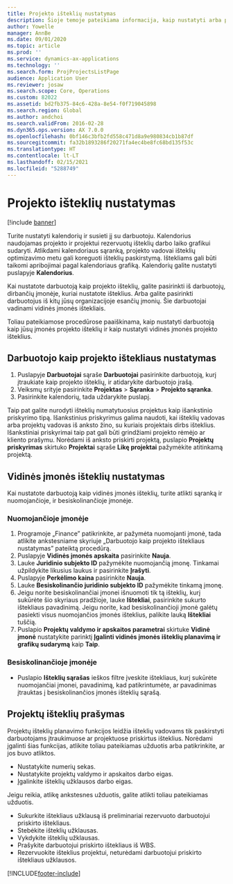 ```yaml
---
title: Projekto išteklių nustatymas
description: Šioje temoje pateikiama informacija, kaip nustatyti arba prašyti projekto išteklių.
author: Yowelle
manager: AnnBe
ms.date: 09/01/2020
ms.topic: article
ms.prod: ''
ms.service: dynamics-ax-applications
ms.technology: ''
ms.search.form: ProjProjectsListPage
audience: Application User
ms.reviewer: josaw
ms.search.scope: Core, Operations
ms.custom: 82022
ms.assetid: bd2fb375-84c6-428a-8e54-f0f719045898
ms.search.region: Global
ms.author: andchoi
ms.search.validFrom: 2016-02-28
ms.dyn365.ops.version: AX 7.0.0
ms.openlocfilehash: 0bf146c3bfb2fd558c471d8a9e980834cb1b87df
ms.sourcegitcommit: fa32b1893286f20271fa4ec4be8fc68bd135f53c
ms.translationtype: HT
ms.contentlocale: lt-LT
ms.lasthandoff: 02/15/2021
ms.locfileid: "5288749"
---
```

# <a name="set-up-project-resources"></a>Projekto išteklių nustatymas

[!include [banner](../includes/banner.md)]

Turite nustatyti kalendorių ir susieti jį su darbuotoju. Kalendorius naudojamas projekto ir projektui rezervuotų išteklių darbo laiko grafikui sudaryti. Atlikdami kalendoriaus sąranką, projekto vadovai išteklių optimizavimo metu gali koreguoti išteklių paskirstymą. Ištekliams gali būti taikomi apribojimai pagal kalendoriaus grafiką. Kalendorių galite nustatyti puslapyje **Kalendorius**.

Kai nustatote darbuotoją kaip projekto išteklių, galite pasirinkti iš darbuotojų, dirbančių įmonėje, kuriai nustatote išteklius. Arba galite pasirinkti darbuotojus iš kitų jūsų organizacijoje esančių įmonių. Šie darbuotojai vadinami vidinės įmonės ištekliais.

Toliau pateikiamose procedūrose paaiškinama, kaip nustatyti darbuotoją kaip jūsų įmonės projekto išteklių ir kaip nustatyti vidinės įmonės projekto išteklius.

## <a name="set-up-a-worker-as-a-project-resource"></a>Darbuotojo kaip projekto ištekliaus nustatymas

1. Puslapyje **Darbuotojai** sąraše **Darbuotojai** pasirinkite darbuotoją, kurį įtraukiate kaip projekto išteklių, ir atidarykite darbuotojo įrašą.
2. Veiksmų srityje pasirinkite **Projektas** &gt; **Sąranka** &gt; **Projekto sąranka**.
3. Pasirinkite kalendorių, tada uždarykite puslapį.

Taip pat galite nurodyti išteklių numatytuosius projektus kaip išankstinio priskyrimo tipą. Išankstinius priskyrimus galima naudoti, kai išteklių vadovas arba projektų vadovas iš anksto žino, su kuriais projektais dirbs išteklius. Išankstiniai priskyrimai taip pat gali būti grindžiami projekto rėmėjo ar kliento prašymu. Norėdami iš anksto priskirti projektą, puslapio **Projektų priskyrimas** skirtuko **Projektai** sąraše **Likę projektai** pažymėkite atitinkamą projektą.

## <a name="set-up-an-intercompany-resource"></a>Vidinės įmonės išteklių nustatymas

Kai nustatote darbuotoją kaip vidinės įmonės išteklių, turite atlikti sąranką ir nuomojančioje, ir besiskolinančioje įmonėje.

### <a name="in-the-lending-company"></a>Nuomojančioje įmonėje

1. Programoje „Finance” patikrinkite, ar pažymėta nuomojanti įmonė, tada atlikite ankstesniame skyriuje „Darbuotojo kaip projekto ištekliaus nustatymas” pateiktą procedūrą.
2. Puslapyje **Vidinės įmonės apskaita** pasirinkite **Nauja**.
3. Lauke **Juridinio subjekto ID** pažymėkite nuomojančią įmonę. Tinkamai užpildykite likusius laukus ir pasirinkite **Įrašyti**.
4. Puslapyje **Perkėlimo kaina** pasirinkite **Nauja**.
5. Lauke **Besiskolinančio juridinio subjekto ID** pažymėkite tinkamą įmonę.
6. Jeigu norite besiskolinančiai įmonei išnuomoti tik tą išteklių, kurį sukūrėte šio skyriaus pradžioje, lauke **Ištekliai**, pasirinkite sukurto ištekliaus pavadinimą. Jeigu norite, kad besiskolinančioji įmonė galėtų pasiekti visus nuomojančios įmonės išteklius, palikite lauką **Ištekliai** tuščią.
7. Puslapio **Projektų valdymo ir apskaitos parametrai** skirtuke **Vidinė įmonė** nustatykite parinktį **Įgalinti vidinės įmonės išteklių planavimą ir grafikų sudarymą** kaip **Taip**.

### <a name="in-the-borrowing-company"></a>Besiskolinančioje įmonėje

- Puslapio **Išteklių sąrašas** ieškos filtre įveskite ištekliaus, kurį sukūrėte nuomojančiai įmonei, pavadinimą, kad patikrintumėte, ar pavadinimas įtrauktas į besiskolinančios įmonės išteklių sąrašą.

## <a name="request-project-resources"></a>Projektų išteklių prašymas
Projektų išteklių planavimo funkcijos leidžia išteklių vadovams tik paskirstyti darbuotojams įtraukimuose ar projektuose priskirtus išteklius. Norėdami įgalinti šias funkcijas, atlikite toliau pateikiamas užduotis arba patikrinkite, ar jos buvo atliktos.

- Nustatykite numerių sekas.
- Nustatykite projektų valdymo ir apskaitos darbo eigas.
- Įgalinkite išteklių užklausos darbo eigas.

Jeigu reikia, atlikę ankstesnes užduotis, galite atlikti toliau pateikiamas užduotis.

- Sukurkite ištekliaus užklausą iš preliminariai rezervuoto darbuotojui priskirto ištekliaus.
- Stebėkite išteklių užklausas.
- Vykdykite išteklių užklausas.
- Prašykite darbuotojui priskirto ištekliaus iš WBS.
- Rezervuokite išteklius projektui, neturėdami darbuotojui priskirto ištekliaus užklausos.


[!INCLUDE[footer-include](../includes/footer-banner.md)]